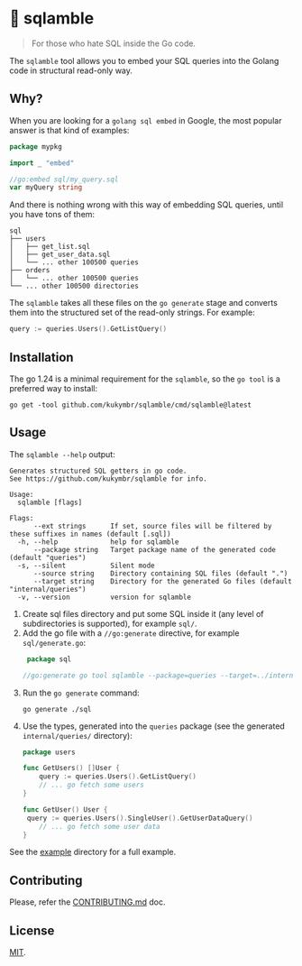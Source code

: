 # 🍳 sqlamble

> For those who hate SQL inside the Go code.

The `sqlamble` tool allows you to embed your SQL queries into the Golang code in structural read-only way.

## Why?

When you are looking for a `golang sql embed` in Google, the most popular answer is that kind of examples:

```go
package mypkg

import _ "embed"

//go:embed sql/my_query.sql
var myQuery string
```

And there is nothing wrong with this way of embedding SQL queries, until you have tons of them:

```text
sql
├── users
│   ├── get_list.sql
│   ├── get_user_data.sql
│   └── ... other 100500 queries
├── orders
│   └── ... other 100500 queries
└── ... other 100500 directories
```

The `sqlamble` takes all these files on the `go generate` stage and converts them into the structured set 
of the read-only strings. For example:

```go
query := queries.Users().GetListQuery()
```

## Installation

The go 1.24 is a minimal requirement for the `sqlamble`, so the `go tool` is a preferred way to install:

```shell
go get -tool github.com/kukymbr/sqlamble/cmd/sqlamble@latest
```

## Usage

The `sqlamble --help` output:

```text
Generates structured SQL getters in go code.
See https://github.com/kukymbr/sqlamble for info.

Usage:
  sqlamble [flags]

Flags:
      --ext strings      If set, source files will be filtered by these suffixes in names (default [.sql])
  -h, --help             help for sqlamble
      --package string   Target package name of the generated code (default "queries")
  -s, --silent           Silent mode
      --source string    Directory containing SQL files (default ".")
      --target string    Directory for the generated Go files (default "internal/queries")
  -v, --version          version for sqlamble
```

1. Create sql files directory and put some SQL inside it (any level of subdirectories is supported), for example `sql/`.
2. Add the go file with a `//go:generate` directive, for example `sql/generate.go`:
   ```go
    package sql  

   //go:generate go tool sqlamble --package=queries --target=../internal/queries
   ```
3. Run the `go generate` command:
   ```shell
   go generate ./sql
   ```
4. Use the types, generated into the `queries` package (see the generated `internal/queries/` directory):
   ```go
   package users
   
   func GetUsers() []User {
       query := queries.Users().GetListQuery()   
	   // ... go fetch some users
   }
   
   func GetUser() User {
    query := queries.Users().SingleUser().GetUserDataQuery()
	   // ... go fetch some user data
   }
   ```

See the [example](example) directory for a full example.

## Contributing

Please, refer the [CONTRIBUTING.md](CONTRIBUTING.md) doc.

## License

[MIT](LICENSE).